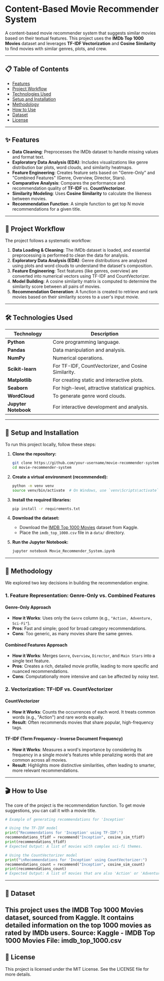 # Content-Based Movie Recommender System

A content-based movie recommender system that suggests similar movies based on their textual features. This project uses the **IMDb Top 1000 Movies** dataset and leverages **TF-IDF Vectorization** and **Cosine Similarity** to find movies with similar genres, plots, and crew.

---

## 📋 Table of Contents

-   [Features](#-features)
-   [Project Workflow](#-project-workflow)
-   [Technologies Used](#-technologies-used)
-   [Setup and Installation](#-setup-and-installation)
-   [Methodology](#-methodology)
-   [How to Use](#-how-to-use)
-   [Dataset](#-dataset)
-   [License](#-license)

---

## ✨ Features

-   **Data Cleaning**: Preprocesses the IMDb dataset to handle missing values and format text.
-   **Exploratory Data Analysis (EDA)**: Includes visualizations like genre distribution bar plots, word clouds, and similarity heatmaps.
-   **Feature Engineering**: Creates feature sets based on "Genre-Only" and "Combined Features" (Genre, Overview, Director, Stars).
-   **Comparative Analysis**: Compares the performance and recommendation quality of **TF-IDF** vs. **CountVectorizer**.
-   **Similarity Modeling**: Uses **Cosine Similarity** to calculate the likeness between movies.
-   **Recommendation Function**: A simple function to get top N movie recommendations for a given title.

---

## 📂 Project Workflow

The project follows a systematic workflow:

1.  **Data Loading & Cleaning**: The IMDb dataset is loaded, and essential preprocessing is performed to clean the data for analysis.
2.  **Exploratory Data Analysis (EDA)**: Genre distributions are analyzed using plots and word clouds to understand the dataset's composition.
3.  **Feature Engineering**: Text features (like genres, overview) are converted into numerical vectors using TF-IDF and CountVectorizer.
4.  **Model Building**: A cosine similarity matrix is computed to determine the similarity score between all pairs of movies.
5.  **Recommendation Generation**: A function is created to retrieve and rank movies based on their similarity scores to a user's input movie.

---

## 🛠️ Technologies Used

| Technology       | Description                                        |
| ---------------- | -------------------------------------------------- |
| **Python**       | Core programming language.                         |
| **Pandas**       | Data manipulation and analysis.                    |
| **NumPy**        | Numerical operations.                              |
| **Scikit-learn** | For TF-IDF, CountVectorizer, and Cosine Similarity.|
| **Matplotlib**   | For creating static and interactive plots.         |
| **Seaborn**      | For high-level, attractive statistical graphics.   |
| **WordCloud**    | To generate genre word clouds.                     |
| **Jupyter Notebook**| For interactive development and analysis.          |

---

## 🚀 Setup and Installation

To run this project locally, follow these steps:

1.  **Clone the repository:**
    ```bash
    git clone https://github.com/your-username/movie-recommender-system.git
    cd movie-recommender-system
    ```

2.  **Create a virtual environment (recommended):**
    ```bash
    python -m venv venv
    source venv/bin/activate  # On Windows, use `venv\Scripts\activate`
    ```

3.  **Install the required libraries:**
    ```bash
    pip install -r requirements.txt
    ```

4.  **Download the dataset:**
    -   Download the [IMDB Top 1000 Movies](https://www.kaggle.com/datasets/harshitshankhdhar/imdb-top-1000-movies) dataset from Kaggle.
    -   Place the `imdb_top_1000.csv` file in a `data/` directory.

5.  **Run the Jupyter Notebook:**
    ```bash
    jupyter notebook Movie_Recommender_System.ipynb
    ```

---

## 🔬 Methodology

We explored two key decisions in building the recommendation engine.

### 1. Feature Representation: Genre-Only vs. Combined Features

#### Genre-Only Approach
-   **How it Works**: Uses only the `Genre` column (e.g., `"Action, Adventure, Sci-Fi"`).
-   **Pros**: Fast and simple; good for broad category recommendations.
-   **Cons**: Too generic, as many movies share the same genres.

#### Combined Features Approach
-   **How it Works**: Merges `Genre`, `Overview`, `Director`, and `Main Stars` into a single text feature.
-   **Pros**: Creates a rich, detailed movie profile, leading to more specific and nuanced recommendations.
-   **Cons**: Computationally more intensive and can be affected by noisy text.

### 2. Vectorization: TF-IDF vs. CountVectorizer

#### CountVectorizer
-   **How it Works**: Counts the occurrences of each word. It treats common words (e.g., "Action") and rare words equally.
-   **Result**: Often recommends movies that share popular, high-frequency tags.

#### TF-IDF (Term Frequency – Inverse Document Frequency)
-   **How it Works**: Measures a word's importance by considering its frequency in a single movie's features while penalizing words that are common across all movies.
-   **Result**: Highlights more distinctive similarities, often leading to smarter, more relevant recommendations.

---

## 🎬 How to Use

The core of the project is the recommendation function. To get movie suggestions, you can call it with a movie title.

```python
# Example of generating recommendations for 'Inception'

# Using the TF-IDF model
print("Recommendations for 'Inception' using TF-IDF:")
recommendations_tfidf = recommend("Inception", cosine_sim_tfidf)
print(recommendations_tfidf)
# Expected Output: A list of movies with complex sci-fi themes.

# Using the CountVectorizer model
print("\nRecommendations for 'Inception' using CountVectorizer:")
recommendations_count = recommend("Inception", cosine_sim_count)
print(recommendations_count)
# Expected Output: A list of movies that are also 'Action' or 'Adventure'.
```
---
## 📂 Dataset
This project uses the IMDB Top 1000 Movies dataset, sourced from Kaggle. It contains detailed information on the top 1000 movies as rated by IMDb users.
Source: Kaggle - IMDB Top 1000 Movies
File: imdb_top_1000.csv
---
## 📄 License
This project is licensed under the MIT License. See the LICENSE file for more details.

